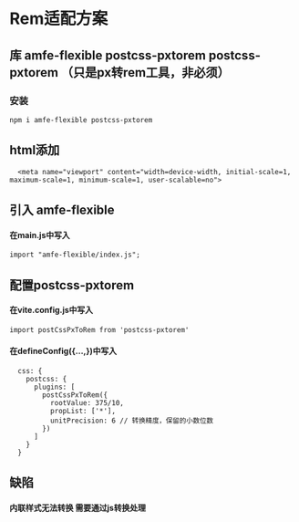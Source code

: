 # Rem适配方案

## 库 amfe-flexible postcss-pxtorem       postcss-pxtorem （只是px转rem工具，非必须）

### 安装
```
npm i amfe-flexible postcss-pxtorem
```

## html添加
```
  <meta name="viewport" content="width=device-width, initial-scale=1, maximum-scale=1, minimum-scale=1, user-scalable=no">
```
## 引入 amfe-flexible

#### 在main.js中写入
```
import "amfe-flexible/index.js";
```
## 配置postcss-pxtorem   
#### 在vite.config.js中写入
```
import postCssPxToRem from 'postcss-pxtorem'
```
#### 在defineConfig({...,})中写入
```
  css: {
    postcss: {
      plugins: [
        postCssPxToRem({
          rootValue: 375/10,
          propList: ['*'],
          unitPrecision: 6 // 转换精度，保留的小数位数
        })
      ]
    }
  }
```

## 缺陷


#### 内联样式无法转换 需要通过js转换处理


